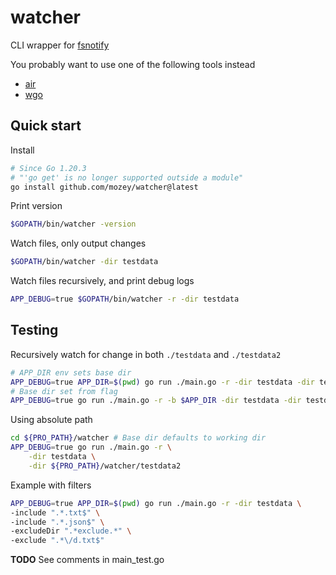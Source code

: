 # watcher

CLI wrapper for [fsnotify](https://github.com/fsnotify/fsnotify)

You probably want to use one of the following tools instead
- [air](https://github.com/air-verse/air)
- [wgo](https://github.com/bokwoon95/wgo)


## Quick start

Install
```bash
# Since Go 1.20.3 
# "'go get' is no longer supported outside a module"
go install github.com/mozey/watcher@latest
```

Print version
```bash  
$GOPATH/bin/watcher -version
```

Watch files, only output changes
```bash
$GOPATH/bin/watcher -dir testdata
```

Watch files recursively, and print debug logs
```bash
APP_DEBUG=true $GOPATH/bin/watcher -r -dir testdata
```


## Testing

Recursively watch for change in both `./testdata` and `./testdata2`
```bash
# APP_DIR env sets base dir
APP_DEBUG=true APP_DIR=$(pwd) go run ./main.go -r -dir testdata -dir testdata2
# Base dir set from flag
APP_DEBUG=true go run ./main.go -r -b $APP_DIR -dir testdata -dir testdata2
```

Using absolute path
```bash
cd ${PRO_PATH}/watcher # Base dir defaults to working dir
APP_DEBUG=true go run ./main.go -r \
    -dir testdata \
    -dir ${PRO_PATH}/watcher/testdata2
```

Example with filters
```bash
APP_DEBUG=true APP_DIR=$(pwd) go run ./main.go -r -dir testdata \
-include ".*.txt$" \
-include ".*.json$" \
-excludeDir ".*exclude.*" \
-exclude ".*\/d.txt$"
```

**TODO** See comments in main_test.go
